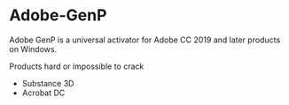 # Adobe-GenP

Adobe GenP is a universal activator for Adobe CC 2019 and later products on Windows.

Products hard or impossible to crack
- Substance 3D
- Acrobat DC
